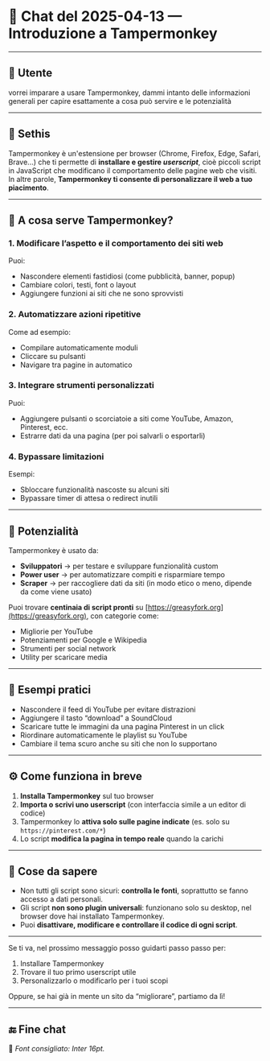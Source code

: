 # 📅 Chat del 2025-04-13 — Introduzione a Tampermonkey

---

## 👤 **Utente**

vorrei imparare a usare Tampermonkey, dammi intanto delle informazioni generali per capire esattamente a cosa può servire e le potenzialità

---

## 🤖 **Sethis**

Tampermonkey è un'estensione per browser (Chrome, Firefox, Edge, Safari, Brave...) che ti permette di **installare e gestire *userscript***, cioè piccoli script in JavaScript che modificano il comportamento delle pagine web che visiti. In altre parole, **Tampermonkey ti consente di personalizzare il web a tuo piacimento**.

---

## 🔧 A cosa serve Tampermonkey?

### 1. **Modificare l’aspetto e il comportamento dei siti web**
Puoi:
- Nascondere elementi fastidiosi (come pubblicità, banner, popup)
- Cambiare colori, testi, font o layout
- Aggiungere funzioni ai siti che ne sono sprovvisti

### 2. **Automatizzare azioni ripetitive**
Come ad esempio:
- Compilare automaticamente moduli
- Cliccare su pulsanti
- Navigare tra pagine in automatico

### 3. **Integrare strumenti personalizzati**
Puoi:
- Aggiungere pulsanti o scorciatoie a siti come YouTube, Amazon, Pinterest, ecc.
- Estrarre dati da una pagina (per poi salvarli o esportarli)

### 4. **Bypassare limitazioni**
Esempi:
- Sbloccare funzionalità nascoste su alcuni siti
- Bypassare timer di attesa o redirect inutili

---

## 🚀 Potenzialità

Tampermonkey è usato da:
- **Sviluppatori** → per testare e sviluppare funzionalità custom
- **Power user** → per automatizzare compiti e risparmiare tempo
- **Scraper** → per raccogliere dati da siti (in modo etico o meno, dipende da come viene usato)

Puoi trovare **centinaia di script pronti** su [https://greasyfork.org](https://greasyfork.org), con categorie come:
- Migliorie per YouTube
- Potenziamenti per Google e Wikipedia
- Strumenti per social network
- Utility per scaricare media

---

## 🧠 Esempi pratici

- Nascondere il feed di YouTube per evitare distrazioni
- Aggiungere il tasto “download” a SoundCloud
- Scaricare tutte le immagini da una pagina Pinterest in un click
- Riordinare automaticamente le playlist su YouTube
- Cambiare il tema scuro anche su siti che non lo supportano

---

## ⚙️ Come funziona in breve

1. **Installa Tampermonkey** sul tuo browser
2. **Importa o scrivi uno userscript** (con interfaccia simile a un editor di codice)
3. Tampermonkey lo **attiva solo sulle pagine indicate** (es. solo su `https://pinterest.com/*`)
4. Lo script **modifica la pagina in tempo reale** quando la carichi

---

## 👀 Cose da sapere

- Non tutti gli script sono sicuri: **controlla le fonti**, soprattutto se fanno accesso a dati personali.
- Gli script **non sono plugin universali**: funzionano solo su desktop, nel browser dove hai installato Tampermonkey.
- Puoi **disattivare, modificare e controllare il codice di ogni script**.

---

Se ti va, nel prossimo messaggio posso guidarti passo passo per:
1. Installare Tampermonkey
2. Trovare il tuo primo userscript utile
3. Personalizzarlo o modificarlo per i tuoi scopi

Oppure, se hai già in mente un sito da “migliorare”, partiamo da lì!

---

## 🔚 Fine chat

📌 *Font consigliato: Inter 16pt.*
